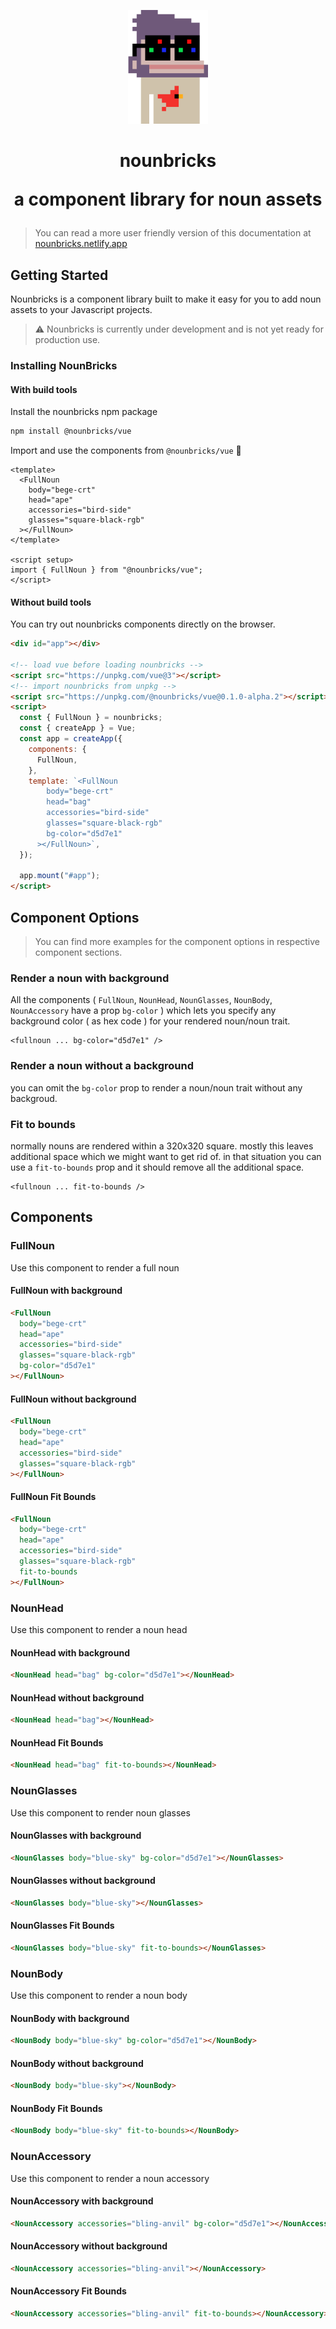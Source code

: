<p align="center"><img src="nounbricks-noun.png" width="128" alt="nounbricks banner image"><h1 align="center">nounbricks <p align="center">a component library for noun assets</p></h1></p>

> You can read a more user friendly version of this documentation at [nounbricks.netlify.app](https://nounbricks.netlify.app)

## Getting Started

Nounbricks is a component library built to make it easy for you to add noun assets to your Javascript projects.

> ⚠️ Nounbricks is currently under development and is not yet ready for production use.

### Installing NounBricks

#### With build tools

Install the nounbricks npm package

```sh
npm install @nounbricks/vue
```

Import and use the components from `@nounbricks/vue` 🎉

```vue
<template>
  <FullNoun
    body="bege-crt"
    head="ape"
    accessories="bird-side"
    glasses="square-black-rgb"
  ></FullNoun>
</template>

<script setup>
import { FullNoun } from "@nounbricks/vue";
</script>
```

#### Without build tools

You can try out nounbricks components directly on the browser.

```html
<div id="app"></div>

<!-- load vue before loading nounbricks -->
<script src="https://unpkg.com/vue@3"></script>
<!-- import nounbricks from unpkg -->
<script src="https://unpkg.com/@nounbricks/vue@0.1.0-alpha.2"></script>
<script>
  const { FullNoun } = nounbricks;
  const { createApp } = Vue;
  const app = createApp({
    components: {
      FullNoun,
    },
    template: `<FullNoun
        body="bege-crt"
        head="bag"
        accessories="bird-side"
        glasses="square-black-rgb"
        bg-color="d5d7e1"
      ></FullNoun>`,
  });

  app.mount("#app");
</script>
```

## Component Options

> You can find more examples for the component options in respective component sections.

### Render a noun with background

All the components ( `FullNoun`, `NounHead`, `NounGlasses`, `NounBody`, `NounAccessory` have a prop `bg-color` ) which lets you specify any background color ( as hex code ) for your rendered noun/noun trait.

```vue
<fullnoun ... bg-color="d5d7e1" />
```

### Render a noun without a background

you can omit the `bg-color` prop to render a noun/noun trait without any backgroud.

### Fit to bounds

normally nouns are rendered within a 320x320 square. mostly this leaves additional space which we might want to get rid of. in that situation you can use a `fit-to-bounds` prop and it should remove all the additional space.

```vue
<fullnoun ... fit-to-bounds />
```

## Components

### FullNoun

Use this component to render a full noun

#### FullNoun with background

```html
<FullNoun
  body="bege-crt"
  head="ape"
  accessories="bird-side"
  glasses="square-black-rgb"
  bg-color="d5d7e1"
></FullNoun>
```

#### FullNoun without background

```html
<FullNoun
  body="bege-crt"
  head="ape"
  accessories="bird-side"
  glasses="square-black-rgb"
></FullNoun>
```

#### FullNoun Fit Bounds

```html
<FullNoun
  body="bege-crt"
  head="ape"
  accessories="bird-side"
  glasses="square-black-rgb"
  fit-to-bounds
></FullNoun>
```

### NounHead

Use this component to render a noun head

#### NounHead with background

```html
<NounHead head="bag" bg-color="d5d7e1"></NounHead>
```

#### NounHead without background

```html
<NounHead head="bag"></NounHead>
```

#### NounHead Fit Bounds

```html
<NounHead head="bag" fit-to-bounds></NounHead>
```

### NounGlasses

Use this component to render noun glasses

#### NounGlasses with background

```html
<NounGlasses body="blue-sky" bg-color="d5d7e1"></NounGlasses>
```

#### NounGlasses without background

```html
<NounGlasses body="blue-sky"></NounGlasses>
```

#### NounGlasses Fit Bounds

```html
<NounGlasses body="blue-sky" fit-to-bounds></NounGlasses>
```

### NounBody

Use this component to render a noun body

#### NounBody with background

```html
<NounBody body="blue-sky" bg-color="d5d7e1"></NounBody>
```

#### NounBody without background

```html
<NounBody body="blue-sky"></NounBody>
```

#### NounBody Fit Bounds

```html
<NounBody body="blue-sky" fit-to-bounds></NounBody>
```

### NounAccessory

Use this component to render a noun accessory

#### NounAccessory with background

```html
<NounAccessory accessories="bling-anvil" bg-color="d5d7e1"></NounAccessory>
```

#### NounAccessory without background

```html
<NounAccessory accessories="bling-anvil"></NounAccessory>
```

#### NounAccessory Fit Bounds

```html
<NounAccessory accessories="bling-anvil" fit-to-bounds></NounAccessory>
```
